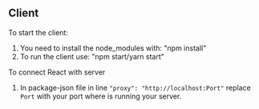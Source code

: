 ## Client

To start the client:
1. You need to install the node_modules with: "npm install"
2. To run the client use: "npm start/yarn start"

To connect React with server
1. In package-json file in line `"proxy": "http://localhost:Port"` replace `Port` with your port where is running your server.
